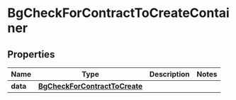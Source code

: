 

# BgCheckForContractToCreateContainer


## Properties

| Name | Type | Description | Notes |
|------------ | ------------- | ------------- | -------------|
|**data** | [**BgCheckForContractToCreate**](BgCheckForContractToCreate.md) |  |  |



